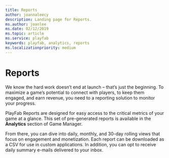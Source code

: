 ```yaml
---
title: Reports
author: joannaleecy
description: Landing page for Reports.
ms.author: joanlee
ms.date: 02/12/2019
ms.topic: article
ms.service: playfab
keywords: playfab, analytics, reports
ms.localizationpriority: medium
---
```


# Reports

We know the hard work doesn’t end at launch – that’s just the beginning. To maximize a game’s potential to connect with players, to keep them engaged, and earn revenue, you need to a reporting solution to monitor your progress.  

PlayFab Reports are designed for easy access to the critical metrics of your game at a glance. This set of pre-generated reports is available in the **Analytics** section of Game Manager.

From there, you can dive into daily, monthly, and 30-day rolling views that focus on engagement and monetization. Each report can be downloaded as a CSV for use in custom applications. In addition, you can opt to receive daily summary e-mails delivered to your inbox.
